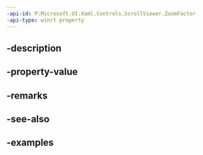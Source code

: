 ```yaml
---
-api-id: P:Microsoft.UI.Xaml.Controls.ScrollViewer.ZoomFactor
-api-type: winrt property
---
```


## -description

## -property-value

## -remarks

## -see-also

## -examples

